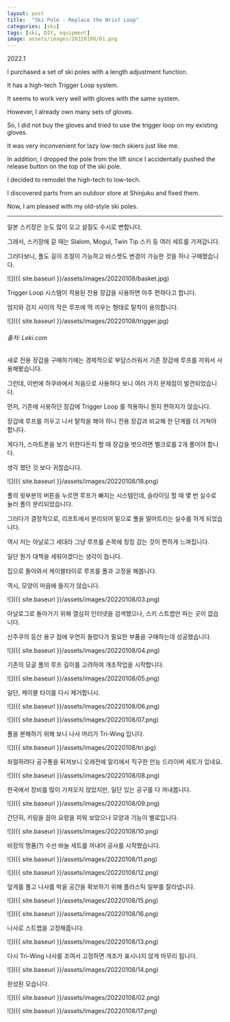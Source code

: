 ```yaml
---
layout: post
title:  "Ski Pole - Replace the Wrist Loop"
categories: [ski]
tags: [ski, DIY, equipment]
image: assets/images/20220108/01.png
---
```


2022.1

I purchased a set of ski poles with a length adjustment function.

It has a high-tech Trigger Loop system. 

It seems to work very well with gloves with the same system. 

However, I already own many sets of gloves. 

So, I did not buy the gloves and tried to use the trigger loop on my existing gloves. 

It was very inconvenient for lazy low-tech skiers just like me.

In addition, I dropped the pole from the lift since I accidentally pushed the release button on the top of the ski pole.

I decided to remodel the high-tech to low-tech.

I discovered parts from an outdoor store at Shinjuku and fixed them. 

Now, I am pleased with my old-style ski poles.

---------------------------------------------------------------------

일본 스키장은 눈도 많이 오고 설질도 수시로 변합니다.

그래서, 스키장에 갈 때는 Slalom, Mogul, Twin Tip 스키 등 여러 세트를  가져갑니다.

그러다보니, 폴도 길이 조절이 가능하고 바스켓도 변경이 가능한 것을 하나 구매했습니다.

![]({{ site.baseurl }}/assets/images/20220108/basket.jpg)

Trigger Loop 시스템이 적용된 전용 장갑을 사용하면 아주 편하다고 합니다.

엄지와 검지 사이의 작은 루프에 딱 끼우는 형태로 탈착이 용의합니다.

![]({{ site.baseurl }}/assets/images/20220108/trigger.jpg)
###### 출처: Leki.com

새로 전용 장갑을 구매하기에는 경제적으로 부담스러워서 기존 장갑에 루프를 끼워서 사용해봤습니다.

그런데, 이번에 하쿠바에서 처음으로 사용하다 보니 여러 가지 문제점이 발견되었습니다.

먼저, 기존에 사용하던 장갑에 Trigger Loop 를 적용하니 뭔지 편하지가 않습니다.

장갑에 루프를 끼우고 나서 탈착을 해야 하니 전용 장갑과 비교해 한 단계를 더 거쳐야 합니다.

게다가, 스마트폰을 보기 위한다든지 할 때 장갑을 벗으려면 벨크로를 2개 풀어야 합니다.

생각 했던 것 보다 귀찮습니다.

![]({{ site.baseurl }}/assets/images/20220108/18.png)

폴의 윗부분의 버튼을 누르면 루프가 빠지는 시스템인데,
슬라이딩 할 때 몇 번 실수로 눌러 폴이 분리되었습니다.

그러다가 결정적으로, 리프트에서 분리되어 밑으로 폴을 떨어트리는 실수를 하게 되었습니다.

역시 저는 아날로그 세대라 그냥 루프를 손목에 칭칭 감는 것이 편하게 느껴집니다.

일단 뭔가 대책을 세워야겠다는 생각이 듭니다.

집으로 돌아와서 케이블타이로 루프를 폴과 고정을 해봅니다.

역시, 모양이 마음에 들지가 않습니다.

![]({{ site.baseurl }}/assets/images/20220108/03.png)

아날로그로 돌아가기 위해 열심히 인터넷을 검색했으나, 스키 스트랩만 파는 곳이 없습니다.

신주쿠의 등산 용구 점에 우연히 들렀다가 필요한 부품을 구매하는데 성공했습니다.

![]({{ site.baseurl }}/assets/images/20220108/04.png)

기존의 모글 폴의 루프 길이를 고려하여 개조작업을 시작합니다.

![]({{ site.baseurl }}/assets/images/20220108/05.png)

일단, 케이블 타이를 다시 제거합니시.

![]({{ site.baseurl }}/assets/images/20220108/06.png)

![]({{ site.baseurl }}/assets/images/20220108/07.png)

폴을 분해하기 위해 보니 나사 머리가 Tri-Wing 입니다.

![]({{ site.baseurl }}/assets/images/20220108/tri.jpg)

좌절하려다 공구통을 뒤져보니 오래전에 알리에서 직구한 만능 드라이버 세트가 있네요.

![]({{ site.baseurl }}/assets/images/20220108/08.png)

한국에서 장비를 많이 가져오지 않았지만, 일단 있는 공구를 다 꺼내봅니다.

![]({{ site.baseurl }}/assets/images/20220108/09.png)

간단히, 키링을 꼽아 요령을 피워 보았으나 모양과 기능이 별로입니다.

![]({{ site.baseurl }}/assets/images/20220108/10.png)

비장의 명품(?) 수선 바늘 세트를 꺼내어 공사를 시작했습니다.

![]({{ site.baseurl }}/assets/images/20220108/11.png)

![]({{ site.baseurl }}/assets/images/20220108/12.png)


덮게를 풀고 나사를 박을 공간을 확보하기 위해 플라스틱 일부를 잘라냅니다.


![]({{ site.baseurl }}/assets/images/20220108/15.png)

![]({{ site.baseurl }}/assets/images/20220108/16.png)

나사로 스트랩을 고정해줍니다.

![]({{ site.baseurl }}/assets/images/20220108/13.png)


다시 Tri-Wing 나사를 조여서 고정하면 개조가 표시나지 않게 마무리 됩니다.

![]({{ site.baseurl }}/assets/images/20220108/14.png)


완성된 모습니다.

![]({{ site.baseurl }}/assets/images/20220108/02.png)

![]({{ site.baseurl }}/assets/images/20220108/17.png)
